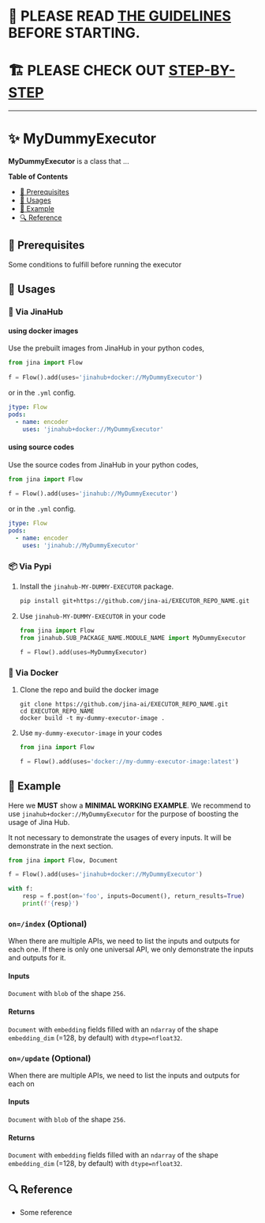 # 📝 PLEASE READ [THE GUIDELINES](.github/GUIDELINES.md) BEFORE STARTING.

# 🏗️ PLEASE CHECK OUT [STEP-BY-STEP](.github/STEP_BY_STEP.md)

----

# ✨ MyDummyExecutor

**MyDummyExecutor** is a class that ...

<!-- START doctoc generated TOC please keep comment here to allow auto update -->
<!-- DON'T EDIT THIS SECTION, INSTEAD RE-RUN doctoc TO UPDATE -->
**Table of Contents**

- [🌱 Prerequisites](#-prerequisites)
- [🚀 Usages](#-usages)
- [🎉️ Example](#%EF%B8%8F-example)
- [🔍️ Reference](#%EF%B8%8F-reference)

<!-- END doctoc generated TOC please keep comment here to allow auto update -->

## 🌱 Prerequisites

Some conditions to fulfill before running the executor

## 🚀 Usages

### 🚚 Via JinaHub

#### using docker images
Use the prebuilt images from JinaHub in your python codes, 

```python
from jina import Flow
	
f = Flow().add(uses='jinahub+docker://MyDummyExecutor')
```

or in the `.yml` config.
	
```yaml
jtype: Flow
pods:
  - name: encoder
    uses: 'jinahub+docker://MyDummyExecutor'
```

#### using source codes
Use the source codes from JinaHub in your python codes,

```python
from jina import Flow
	
f = Flow().add(uses='jinahub://MyDummyExecutor')
```

or in the `.yml` config.

```yaml
jtype: Flow
pods:
  - name: encoder
    uses: 'jinahub://MyDummyExecutor'
```


### 📦️ Via Pypi

1. Install the `jinahub-MY-DUMMY-EXECUTOR` package.

	```bash
	pip install git+https://github.com/jina-ai/EXECUTOR_REPO_NAME.git
	```

1. Use `jinahub-MY-DUMMY-EXECUTOR` in your code

	```python
	from jina import Flow
	from jinahub.SUB_PACKAGE_NAME.MODULE_NAME import MyDummyExecutor
	
	f = Flow().add(uses=MyDummyExecutor)
	```


### 🐳 Via Docker

1. Clone the repo and build the docker image

	```shell
	git clone https://github.com/jina-ai/EXECUTOR_REPO_NAME.git
	cd EXECUTOR_REPO_NAME
	docker build -t my-dummy-executor-image .
	```

1. Use `my-dummy-executor-image` in your codes

	```python
	from jina import Flow
	
	f = Flow().add(uses='docker://my-dummy-executor-image:latest')
	```
	

## 🎉️ Example 

Here we **MUST** show a **MINIMAL WORKING EXAMPLE**. We recommend to use `jinahub+docker://MyDummyExecutor` for the purpose of boosting the usage of Jina Hub. 

It not necessary to demonstrate the usages of every inputs. It will be demonstrate in the next section.

```python
from jina import Flow, Document

f = Flow().add(uses='jinahub+docker://MyDummyExecutor')

with f:
    resp = f.post(on='foo', inputs=Document(), return_results=True)
    print(f'{resp}')
```

### `on=/index` (Optional)

When there are multiple APIs, we need to list the inputs and outputs for each one. If there is only one universal API, we only demonstrate the inputs and outputs for it.

#### Inputs 

`Document` with `blob` of the shape `256`.

#### Returns

`Document` with `embedding` fields filled with an `ndarray` of the shape `embedding_dim` (=128, by default) with `dtype=nfloat32`.

### `on=/update` (Optional)

When there are multiple APIs, we need to list the inputs and outputs for each on

#### Inputs 

`Document` with `blob` of the shape `256`.

#### Returns

`Document` with `embedding` fields filled with an `ndarray` of the shape `embedding_dim` (=128, by default) with `dtype=nfloat32`.

## 🔍️ Reference
- Some reference

